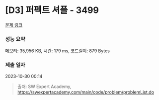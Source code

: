 # [D3] 퍼펙트 셔플 - 3499 

[문제 링크](https://swexpertacademy.com/main/code/problem/problemDetail.do?contestProbId=AWGsRbk6AQIDFAVW) 

### 성능 요약

메모리: 35,956 KB, 시간: 179 ms, 코드길이: 879 Bytes

### 제출 일자

2023-10-30 00:14



> 출처: SW Expert Academy, https://swexpertacademy.com/main/code/problem/problemList.do